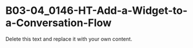 

# B03-04_0146-HT-Add-a-Widget-to-a-Conversation-Flow

Delete this text and replace it with your own content.
